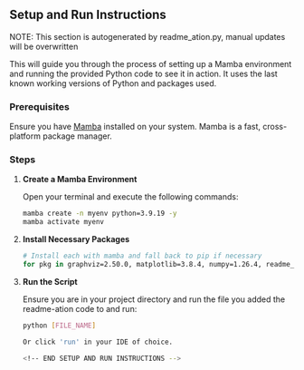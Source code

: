 
## Setup and Run Instructions
NOTE: This section is autogenerated by readme_ation.py, manual updates will be overwritten

This will guide you through the process of setting up a Mamba environment and running the provided Python code to see it in action. It uses the last known working versions of Python and packages used.

### Prerequisites

Ensure you have [Mamba](https://mamba.readthedocs.io/en/latest/installation.html) installed on your system. Mamba is a fast, cross-platform package manager.

### Steps

1. **Create a Mamba Environment**
   
   Open your terminal and execute the following commands:

   ```bash
   mamba create -n myenv python=3.9.19 -y
   mamba activate myenv

2. **Install Necessary Packages**

    ```bash
    # Install each with mamba and fall back to pip if necessary
    for pkg in graphviz=2.50.0, matplotlib=3.8.4, numpy=1.26.4, readme_ation=0.1.11, torch=1.13.1, yaml=0.2.5; do mamba install $pkg -y || pip install $pkg; done

3. **Run the Script**

    Ensure you are in your project directory and run the file you added the readme-ation code to and run:

    ```bash
    python [FILE_NAME]

    Or click 'run' in your IDE of choice.

    <!-- END SETUP AND RUN INSTRUCTIONS -->

